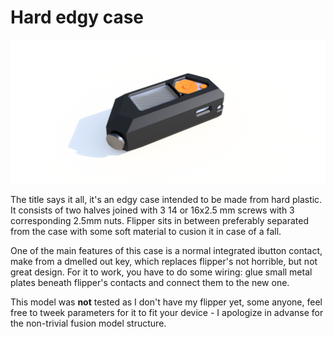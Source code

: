 # Hard edgy case

![Flipper in a case](img/flipper_in_a_case.png)

The title says it all, it's an edgy case intended to be made from hard plastic. It consists of two halves joined with 3 14 or 16x2.5 mm screws with 3 corresponding 2.5mm nuts. Flipper sits in between preferably separated from the case with some soft material to cusion it in case of a fall.

One of the main features of this case is a normal integrated ibutton contact, make from a dmelled out key, which replaces flipper's not horrible, but not great design. For it to work, you have to do some wiring: glue small metal plates beneath flipper's contacts and connect them to the new one.

This model was **not** tested as I don't have my flipper yet, some anyone, feel free to tweek parameters for it to fit your device - I apologize in advanse for the non-trivial fusion model structure.
